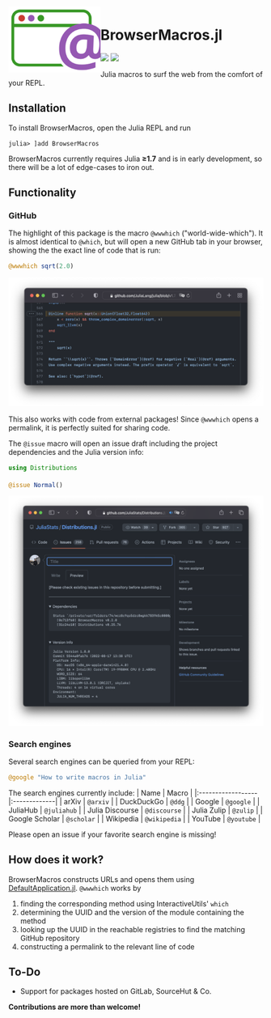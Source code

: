 <img align="left" src="https://github.com/adrhill/BrowserMacros.jl/blob/gh-pages/assets/logo.svg" height="130">

# BrowserMacros.jl

[![][ci-im]][ci] [![][cov-im]][cov]

Julia macros to surf the web from the comfort of your REPL.

## Installation 
To install BrowserMacros, open the Julia REPL and run 
```julia-repl
julia> ]add BrowserMacros
```

BrowserMacros currently requires Julia **≥1.7** and is in early development, 
so there will be a lot of edge-cases to iron out.

## Functionality
### GitHub
The highlight of this package is the macro `@wwwhich` ("world-wide-which"). 
It is almost identical to `@which`, but will open a new GitHub tab in your browser, 
showing the the exact line of code that is run:
```julia
@wwwhich sqrt(2.0) 
```

![](https://github.com/adrhill/BrowserMacros.jl/blob/gh-pages/assets/wwwhich.png)

This also works with code from external packages!
Since `@wwwhich` opens a permalink, it is perfectly suited for sharing code.

The `@issue` macro will open an issue draft including the project dependencies 
and the Julia version info:
```julia
using Distributions

@issue Normal()
```

![](https://github.com/adrhill/BrowserMacros.jl/blob/gh-pages/assets/issue.png)

### Search engines
Several search engines can be queried from your REPL:
```julia
@google "How to write macros in Julia"  
```

The search engines currently include:
| Name              | Macro        | 
|:------------------|:-------------|
| arXiv             | `@arxiv`     |
| DuckDuckGo        | `@ddg`       |
| Google            | `@google`    |
| JuliaHub          | `@juliahub`  |
| Julia Discourse   | `@discourse` |
| Julia Zulip       | `@zulip`     |
| Google Scholar    | `@scholar`   |
| Wikipedia         | `@wikipedia` | 
| YouTube           | `@youtube`   |

Please open an issue if your favorite search engine is missing!

## How does it work?
BrowserMacros constructs URLs and opens them using [DefaultApplication.jl](https://github.com/tpapp/DefaultApplication.jl). 
`@wwwhich` works by 
1. finding the corresponding method using InteractiveUtils' `which`
2. determining the UUID and the version of the module containing the method 
3. looking up the UUID in the reachable registries to find the matching GitHub repository
4. constructing a permalink to the relevant line of code

## To-Do
* Support for packages hosted on GitLab, SourceHut & Co.

**Contributions are more than welcome!**

[ci-im]: https://github.com/adrhill/BrowserMacros.jl/actions/workflows/CI.yml/badge.svg?branch=main
[ci]: https://github.com/adrhill/BrowserMacros.jl/actions/workflows/CI.yml?query=branch%3Amain

[cov-im]: https://codecov.io/gh/adrhill/BrowserMacros.jl/branch/main/graph/badge.svg
[cov]: https://codecov.io/gh/adrhill/BrowserMacros.jl
